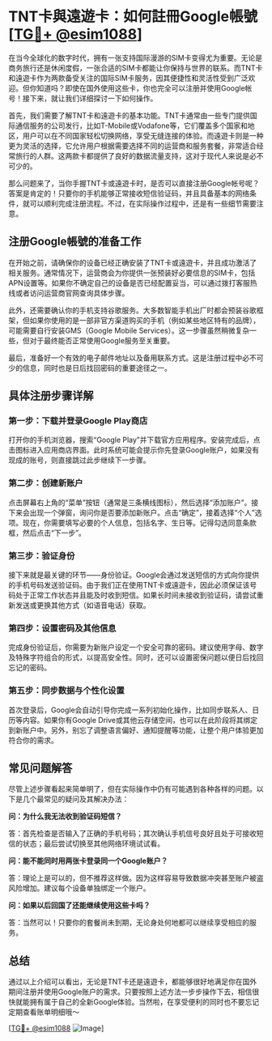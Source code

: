 # TNT卡與遠遊卡：如何註冊Google帳號[[TG💪+ @esim1088](https://t.me/s/esim1088)]

在当今全球化的数字时代，拥有一张支持国际漫游的SIM卡变得尤为重要。无论是商务旅行还是休闲度假，一张合适的SIM卡都能让你保持与世界的联系。而TNT卡和遠遊卡作为两款备受关注的国际SIM卡服务，因其便捷性和灵活性受到广泛欢迎。但你知道吗？即使在国外使用这些卡，你也完全可以注册并使用Google帐号！接下来，就让我们详细探讨一下如何操作。

首先，我们需要了解TNT卡和遠遊卡的基本功能。TNT卡通常由一些专门提供国际通信服务的公司发行，比如T-Mobile或Vodafone等，它们覆盖多个国家和地区，用户可以在不同国家轻松切换网络，享受无缝连接的体验。而遠遊卡则是一种更为灵活的选择，它允许用户根据需要选择不同的运营商和服务套餐，非常适合经常旅行的人群。这两款卡都提供了良好的数据流量支持，这对于现代人来说是必不可少的。

那么问题来了，当你手握TNT卡或遠遊卡时，是否可以直接注册Google帐号呢？答案是肯定的！只要你的手机能够正常接收短信验证码，并且具备基本的网络条件，就可以顺利完成注册流程。不过，在实际操作过程中，还是有一些细节需要注意。

## 注册Google帳號的准备工作

在开始之前，请确保你的设备已经正确安装了TNT卡或遠遊卡，并且成功激活了相关服务。通常情况下，运营商会为你提供一张预装好必要信息的SIM卡，包括APN设置等。如果你不确定自己的设备是否已经配置妥当，可以通过拨打客服热线或者访问运营商官网查询具体步骤。

此外，还需要确认你的手机支持谷歌服务。大多数智能手机出厂时都会预装谷歌框架，但如果你使用的是一部非官方渠道购买的手机（例如某些地区特有的品牌），可能需要自行安装GMS（Google Mobile Services）。这一步骤虽然稍微复杂一些，但对于最终能否正常使用Google服务至关重要。

最后，准备好一个有效的电子邮件地址以及备用联系方式。这是注册过程中必不可少的信息，同时也是日后找回密码的重要途径之一。

## 具体注册步骤详解

### 第一步：下载并登录Google Play商店

打开你的手机浏览器，搜索“Google Play”并下载官方应用程序。安装完成后，点击图标进入应用商店界面。此时系统可能会提示你先登录Google账户，如果没有现成的账号，则直接跳过此步继续下一步骤。

### 第二步：创建新账户

点击屏幕右上角的“菜单”按钮（通常是三条横线图标），然后选择“添加账户”。接下来会出现一个弹窗，询问你是否要添加新账户。点击“确定”，接着选择“个人”选项。现在，你需要填写必要的个人信息，包括名字、生日等。记得勾选同意条款框，然后点击“下一步”。

### 第三步：验证身份

接下来就是最关键的环节——身份验证。Google会通过发送短信的方式向你提供的手机号码发送验证码。由于我们正在使用TNT卡或遠遊卡，因此必须保证该号码处于正常工作状态并且能及时收到短信。如果长时间未接收到验证码，请尝试重新发送或更换其他方式（如语音电话）获取。

### 第四步：设置密码及其他信息

完成身份验证后，你需要为新账户设定一个安全可靠的密码。建议使用字母、数字及特殊字符组合的形式，以提高安全性。同时，还可以设置密保问题以便日后找回忘记的密码。

### 第五步：同步数据与个性化设置

首次登录后，Google会自动引导你完成一系列初始化操作，比如同步联系人、日历等内容。如果你有Google Drive或其他云存储空间，也可以在此阶段将其绑定到新账户中。另外，别忘了调整语言偏好、通知提醒等功能，让整个用户体验更加符合你的需求。

## 常见问题解答

尽管上述步骤看起来简单明了，但在实际操作中仍有可能遇到各种各样的问题。以下是几个最常见的疑问及其解决办法：

**问：为什么我无法收到验证码短信？**

答：首先检查是否输入了正确的手机号码；其次确认手机信号良好且处于可接收短信的状态；最后尝试切换至其他网络环境试试看。

**问：能不能同时用两张卡登录同一个Google账户？**

答：理论上是可以的，但不推荐这样做。因为这样容易导致数据冲突甚至账户被盗风险增加。建议每个设备单独绑定一个账户。

**问：如果以后回国了还能继续使用这些卡吗？**

答：当然可以！只要你的套餐尚未到期，无论身处何地都可以继续享受相应的服务。

## 总结

通过以上介绍可以看出，无论是TNT卡还是遠遊卡，都能够很好地满足你在国外期间注册并使用Google账户的需求。只要按照上述方法一步步操作下去，相信很快就能拥有属于自己的全新Google体验。当然啦，在享受便利的同时也不要忘记定期查看账单明细哦～

[[TG💪+ @esim1088](https://t.me/s/esim1088) ![Image](https://i.postimg.cc/4NQfJmqS/Snipaste-2025-05-13-00-14-12.png)]
